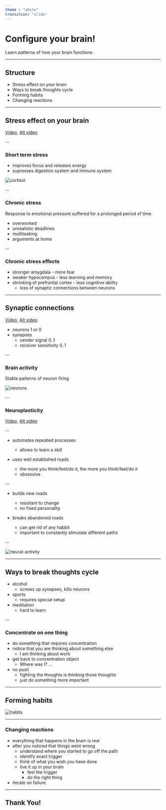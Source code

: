 ```yaml
---
theme : "white"
transition: "slide"
---
```


# Configure your brain!

Learn patterns of how your brain functions

---

## Structure

- Stress effect on your brain
- Ways to break thoughts cycle
- Forming habits
- Changing reactions

---

## Stress effect on your brain

[Video](https://www.youtube.com/watch?v=WuyPuH9ojCE),
[Alt video](../videos/stress-effects.mp4)

--

### Short term stress

* improves focus and releases energy
* supresses digestion system and immune system

![cortisol](../images/cortisol-functions.png)

--

### Chronic stress

Response to emotional pressure suffered for a prolonged period of time

* overworked
* unrealistic deadlines
* multitasking
* arguments at home

--

### Chronic stress effects

* stronger amygdala - more fear
* weaker hypocampus - less learning and memory
* shrinking of prefrontal cortex - less cognitive ability
  * loss of synaptic connections between neurons

---

## Synaptic connections

[Video](https://www.youtube.com/watch?v=mItV4rC57kM),
[Alt video](../videos/synapses.mp4)

* neurons 1 or 0
* synapses
  * sender signal 0..1
  * receiver sensitivity 0..1

--

### Brain activity

Stable patterns of neuron firing

![neurons](../images/neurons-firing.jpg)

--

### Neuroplasticity

[Video](https://www.youtube.com/watch?v=1EQ3kAPzVVI),
[Alt video](../videos/neuroplasticity.mp4)

--

* automates repeated processes
  * allows to learn a skill

* uses well established roads
  * the more you think/feel/do it, the more you think/feel/do it
  * obsessive

--

* builds new roads
  * resistant to change
  * no fixed personality

* breaks abandoned roads
  * can get rid of any habbit
  * important to constantly stimulate different paths

--

![neural-activity](../images/neural-activity.png)

---

## Ways to break thoughts cycle

* alcohol
  * screws up synapses, kills neurons
* sports
  * requires special setup
* meditation
  * hard to learn

--

### Concentrate on one thing

* do something that requires concentration
* notice that you are thinking about something else
  * I am thinking about work
* get back to concentration object
  * Where was I? ...
* no push
  * fighting the thoughts is thinking those thoughts
  * just do something more important

---

## Forming habits

![habits](../images/forming-habits.png)

---

### Changing reactions

* everything that happens in the brain is real
* after you noticed that things went wrong
  * understand where you started to go off the path
  * identify exact trigger
  * think of what you wish you have done
  * live it up in your brain
    * feel the trigger
    * do the right thing
* iterate on failure

---

## Thank You!
